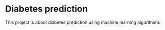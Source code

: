 # Diabetes prediction 
This project is about diabetes prediction using machine learning algorithims 
